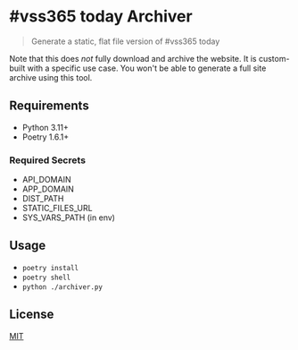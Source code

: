 # #vss365 today Archiver
> Generate a static, flat file version of #vss365 today

Note that this does _not_ fully download and archive the website. It is custom-built with a specific
use case. You won't be able to generate a full site archive using this tool.

## Requirements

- Python 3.11+
- Poetry 1.6.1+

### Required Secrets
- API_DOMAIN
- APP_DOMAIN
- DIST_PATH
- STATIC_FILES_URL
- SYS_VARS_PATH (in env)


## Usage
- `poetry install`
- `poetry shell`
- `python ./archiver.py`

## License
[MIT](LICENSE)
